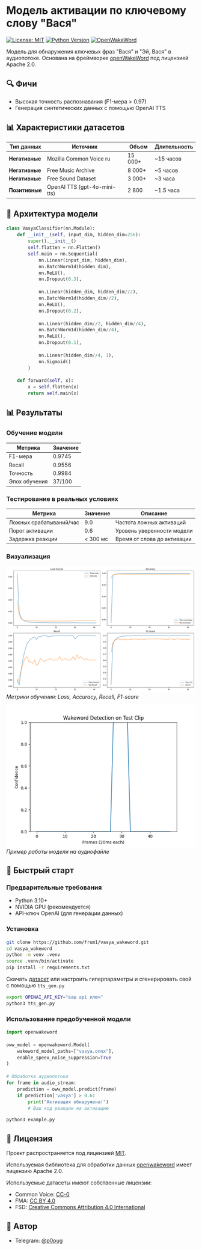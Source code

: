 # Модель активации по ключевому слову "Вася"

[![License: MIT](https://img.shields.io/badge/License-MIT-yellow.svg)](https://opensource.org/licenses/MIT)
[![Python Version](https://img.shields.io/badge/python-3.10%2B-blue)](https://www.python.org/)
[![OpenWakeWord](https://img.shields.io/badge/based%20on-openWakeWord-important)](https://github.com/dscripka/openWakeWord)

Модель для обнаружения ключевых фраз "Вася" и "Эй, Вася" в аудиопотоке. Основана на фреймворке [openWakeWord](https://github.com/dscripka/openWakeWord) под лицензией Apache 2.0.

## 🔍 Фичи
- Высокая точность распознавания (F1-мера > 0.97)
- Генерация синтетических данных с помощью OpenAI TTS

## 📊 Характеристики датасетов

| Тип данных         | Источник                               | Объем     | Длительность |
|--------------------|----------------------------------------|-----------|--------------|
| **Негативные**     | Mozilla Common Voice ru                | 15 000+   | ~15 часов    |
| **Негативные**     | Free Music Archive                     | 8 000+    | ~5 часов     |
| **Негативные**     | Free Sound Dataset                     | 3 000+    | ~3 часа      |
| **Позитивные**     | OpenAI TTS (gpt-4o-mini-tts)          | 2 800     | ~1.5 часа    |

## 🧠 Архитектура модели
```python
class VasyaClassifier(nn.Module):
    def __init__(self, input_dim, hidden_dim=256):
        super().__init__()
        self.flatten = nn.Flatten()
        self.main = nn.Sequential(
            nn.Linear(input_dim, hidden_dim),
            nn.BatchNorm1d(hidden_dim),
            nn.ReLU(),
            nn.Dropout(0.3),
            
            nn.Linear(hidden_dim, hidden_dim//2),
            nn.BatchNorm1d(hidden_dim//2),
            nn.ReLU(),
            nn.Dropout(0.2),
            
            nn.Linear(hidden_dim//2, hidden_dim//4),
            nn.BatchNorm1d(hidden_dim//4),
            nn.ReLU(),
            nn.Dropout(0.1),
            
            nn.Linear(hidden_dim//4, 1),
            nn.Sigmoid()
        )
    
    def forward(self, x):
        x = self.flatten(x)
        return self.main(x)
```

## 📊 Результаты

### Обучение модели
| Метрика       | Значение |
|---------------|----------|
| F1-мера       | 0.9745   |
| Recall        | 0.9556   |
| Точность      | 0.9984   |
| Эпох обучения | 37/100   |

### Тестирование в реальных условиях
| Метрика                     | Значение | Описание                     |
|-----------------------------|----------|------------------------------|
| Ложных срабатываний/час     | 9.0      | Частота ложных активаций     |
| Порог активации             | 0.6      | Уровень уверенности модели   |
| Задержка реакции            | < 300 мс | Время от слова до активации  |

### Визуализация
![Графики обучения](metrics/train_metrics.png)
*Метрики обучения: Loss, Accuracy, Recall, F1-score*

![Тест реального времени](metrics/plot.png)
*Пример работы модели на аудиофайле*

## 🚀 Быстрый старт

### Предварительные требования
- Python 3.10+
- NVIDIA GPU (рекомендуется)
- API-ключ OpenAI (для генерации данных)

### Установка
```bash
git clone https://github.com/frum1/vasya_wakeword.git
cd vasya_wakeword
python -m venv .venv
source .venv/bin/activate
pip install -r requirements.txt
```
Скачать [датасет]("drive.google.com")
или
настроить гиперпараметры и сгенерировать свой с помощью `tts_gen.py`
```bash
export OPENAI_API_KEY="ваш api ключ"
python3 tts_gen.py
```


### Использование предобученной модели
```python
import openwakeword

oww_model = openwakeword.Model(
    wakeword_model_paths=["vasya.onnx"],
    enable_speex_noise_suppression=True
)

# Обработка аудиопотока
for frame in audio_stream:
    prediction = oww_model.predict(frame)
    if prediction['vasya'] > 0.6:
        print("Активация обнаружена!")
        # Ваш код реакции на активацию
```
```bash
python3 example.py
```

## 📜 Лицензия
Проект распространяется под лицензией [MIT](LICENSE).

Используемая библиотека для обработки данных [openwakeword](https://github.com/dscripka/openWakeWord) имеет лицензию Apache 2.0.

Используемые датасеты имеют собственные лицензии:
- Common Voice: [CC-0](https://creativecommons.org/publicdomain/zero/1.0/)
- FMA: [CC BY 4.0](https://creativecommons.org/licenses/by/4.0/)
- FSD: [Creative Commons Attribution 4.0 International](https://creativecommons.org/licenses/by/4.0/)

## 👤 Автор
- Telegram: [@p0pug](https://t.me/p0pug)